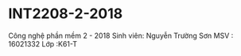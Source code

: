 # INT2208-2-2018
Công nghệ phần mềm 2 - 2018 
Sinh viên: Nguyễn Trường Sơn
MSV : 16021332
Lớp :K61-T
